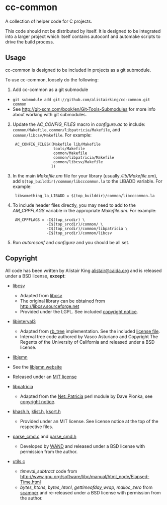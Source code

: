 cc-common
=========

A collection of helper code for C projects.

This code should not be distributed by itself. It is designed to be integrated
into a larger project which itself contains autoconf and automake scripts to
drive the build process.

Usage
-----

cc-common is designed to be included in projects as a git submodule.

To use cc-common, loosely do the following:

1. Add cc-common as a git submodule
  - `git submodule add git://github.com/alistairking/cc-common.git common`
  - See http://git-scm.com/book/en/Git-Tools-Submodules for more info about
    working with git submodules.
2. Update the *AC_CONFIG_FILES* macro in *configure.ac* to include:
`common/Makefile`, `common/libpatricia/Makefile`, and
`common/libcsv/Makefile`. For example:

        AC_CONFIG_FILES([Makefile lib/Makefile
                         tools/Makefile
                         common/Makefile
                         common/libpatricia/Makefile
                         common/libcsv/Makefile
                        ])

3. In the main *Makefile.am* file for your library (usually */lib/Makefile.am*),
add `$(top_builddir)/common/libcccommon.la` to the LIBADD variable. For example:

        libsomething_la_LIBADD = $(top_builddir)/common/libcccommon.la

4. To include header files directly, you may need to add to the *AM_CPPFLAGS*
variable in the appropriate *Makefile.am*. For example:

        AM_CPPFLAGS = -I$(top_srcdir) \
                      -I$(top_srcdir)/common/ \
                      -I$(top_srcdir)/common/libpatricia \
                      -I$(top_srcdir)/common/libcsv

5. Run *autoreconf* and *configure* and you should be all set.

Copyright
---------

All code has been written by Alistair King <alistair@caida.org> and is released
under a BSD license, **except**:

 - [libcsv](libcsv/)
   - Adapted from [libcsv](http://libcsv.sourceforge.net)
   - The original library can be obtained from http://libcsv.sourceforge.net
   - Provided under the LGPL. See included
     [copyright notice](libcsv/COPYING.LESSER).

 - [libinterval3](libinterval3/)
   - Adapted from
     [rb_tree](http://web.mit.edu/~emin/www.old/source_code/red_black_tree/index.html)
     implementation. See the included
     [license file](libinterval3/rb_tree/LICENSE).
   - Interval tree code authored by Vasco Asturiano and Copyright The Regents of
     the University of California and released under a BSD license.

 - [libjsmn](libjsmn/)
  - See the [libjsmn website](http://zserge.com/jsmn.html)
  - Released under an [MIT license](libjsmn/LICENSE)

 - [libpatricia](libpatricia/)
   - Adapted from the
     [Net::Patricia](http://search.cpan.org/~plonka/Net-Patricia-1.014/Patricia.am)
     perl module by Dave Plonka, see [copyright notice](libpatricia/copyright).

 - [khash.h](khash.h), [klist.h](klist.h), [ksort.h](ksort.h)
   - Provided under an MIT license. See license notice at the top of the
     respective files.

 - [parse_cmd.c](parse_cmd.c) and [parse_cmd.h](parse_cmd.h)
   - Developed by [WAND](http://www.wand.net.nz) and released under a BSD
     license with permission from the author.

 - [utils.c](utils.c)
   - *timeval_subtract* code from
     http://www.gnu.org/software/libc/manual/html_node/Elapsed-Time.html
   - *bytes_htons*, *bytes_htonl*, *gettimeofday_wrap*, *malloc_zero* from
     [scamper](http://www.caida.org/tools/measurement/scamper/) and re-released
     under a BSD license with permission from the author.
